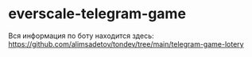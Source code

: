 # everscale-telegram-game
Вся информация по боту находится здесь: https://github.com/alimsadetov/tondev/tree/main/telegram-game-lotery
